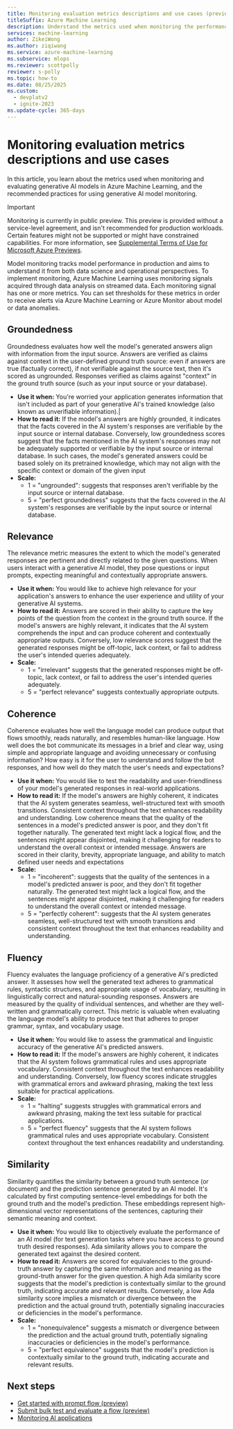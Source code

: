 ```yaml
---
title: Monitoring evaluation metrics descriptions and use cases (preview)
titleSuffix: Azure Machine Learning
description: Understand the metrics used when monitoring the performance of generative AI models deployed to production on Azure Machine Learning.
services: machine-learning
author: ZikeiWong
ms.author: ziqiwang
ms.service: azure-machine-learning
ms.subservice: mlops
ms.reviewer: scottpolly
reviewer: s-polly
ms.topic: how-to
ms.date: 08/25/2025
ms.custom:
  - devplatv2
  - ignite-2023
ms.update-cycle: 365-days
---
```



# Monitoring evaluation metrics descriptions and use cases

In this article, you learn about the metrics used when monitoring and evaluating generative AI models in Azure Machine Learning, and the recommended practices for using generative AI model monitoring.

> [!IMPORTANT]
> Monitoring is currently in public preview. This preview is provided without a service-level agreement, and isn't recommended for production workloads. Certain features might not be supported or might have constrained capabilities.
> For more information, see [Supplemental Terms of Use for Microsoft Azure Previews](https://azure.microsoft.com/support/legal/preview-supplemental-terms/).

Model monitoring tracks model performance in production and aims to understand it from both data science and operational perspectives. To implement monitoring, Azure Machine Learning uses monitoring signals acquired through data analysis on streamed data.  Each monitoring signal has one or more metrics. You can set thresholds for these metrics in order to receive alerts via Azure Machine Learning or Azure Monitor about model or data anomalies.

## Groundedness
Groundedness evaluates how well the model's generated answers align with information from the input source. Answers are verified as claims against context in the user-defined ground truth source: even if answers are true (factually correct), if not verifiable against the source text, then it's scored as ungrounded. Responses verified as claims against "context" in the ground truth source (such as your input source or your database). 
- **Use it when:** You're worried your application generates information that isn't included as part of your generative AI's trained knowledge (also known as unverifiable information).|
- **How to read it:** If the model's answers are highly grounded, it indicates that the facts covered in the AI system's responses are verifiable by the input source or internal database. Conversely, low groundedness scores suggest that the facts mentioned in the AI system's responses may not be adequately supported or verifiable by the input source or internal database. In such cases, the model's generated answers could be based solely on its pretrained knowledge, which may not align with the specific context or domain of the given input
- **Scale:** 
    - 1 = "ungrounded": suggests that responses aren't verifiable by the input source or internal database. 
    - 5 = "perfect groundedness" suggests that the facts covered in the AI system's responses are verifiable by the input source or internal database. 

## Relevance
The relevance metric measures the extent to which the model's generated responses are pertinent and directly related to the given questions. When users interact with a generative AI model, they pose questions or input prompts, expecting meaningful and contextually appropriate answers.
- **Use it when:** You would like to achieve high relevance for your application's answers to enhance the user experience and utility of your generative AI systems.
- **How to read it:** Answers are scored in their ability to capture the key points of the question from the context in the ground truth source. If the model's answers are highly relevant, it indicates that the AI system comprehends the input and can produce coherent and contextually appropriate outputs. Conversely, low relevance scores suggest that the generated responses might be off-topic, lack context, or fail to address the user's intended queries adequately.    
- **Scale:**
    - 1 = "irrelevant" suggests that the generated responses might be off-topic, lack context, or fail to address the user's intended queries adequately.    
    - 5 = "perfect relevance" suggests contextually appropriate outputs. 

## Coherence
Coherence evaluates how well the language model can produce output that flows smoothly, reads naturally, and resembles human-like language. How well does the bot communicate its messages in a brief and clear way, using simple and appropriate language and avoiding unnecessary or confusing information? How easy is it for the user to understand and follow the bot responses, and how well do they match the user's needs and expectations? 
- **Use it when:** You would like to test the readability and user-friendliness of your model's generated responses in real-world applications.
- **How to read it:** If the model's answers are highly coherent, it indicates that the AI system generates seamless, well-structured text with smooth transitions. Consistent context throughout the text enhances readability and understanding. Low coherence means that the quality of the sentences in a model's predicted answer is poor, and they don't fit together naturally. The generated text might lack a logical flow, and the sentences might appear disjointed, making it challenging for readers to understand the overall context or intended message. Answers are scored in their clarity, brevity, appropriate language, and ability to match defined user needs and expectations 
- **Scale:**
    - 1 = "incoherent": suggests that the quality of the sentences in a model's predicted answer is poor, and they don't fit together naturally. The generated text might lack a logical flow, and the sentences might appear disjointed, making it challenging for readers to understand the overall context or intended message.
    - 5 = "perfectly coherent": suggests that the AI system generates seamless, well-structured text with smooth transitions and consistent context throughout the text that enhances readability and understanding. 

## Fluency
Fluency evaluates the language proficiency of a generative AI's predicted answer. It assesses how well the generated text adheres to grammatical rules, syntactic structures, and appropriate usage of vocabulary, resulting in linguistically correct and natural-sounding responses. Answers are measured by the quality of individual sentences, and whether are they well-written and grammatically correct. This metric is valuable when evaluating the language model's ability to produce text that adheres to proper grammar, syntax, and vocabulary usage. 
- **Use it when:** You would like to assess the grammatical and linguistic accuracy of the generative AI's predicted answers.
- **How to read it:** If the model's answers are highly coherent, it indicates that the AI system follows grammatical rules and uses appropriate vocabulary. Consistent context throughout the text enhances readability and understanding. Conversely, low fluency scores indicate struggles with  grammatical errors and awkward phrasing, making the text less suitable for practical applications.  
- **Scale:**
    - 1 = "halting" suggests struggles with grammatical errors and awkward phrasing, making the text less suitable for practical applications.  
    - 5 = "perfect fluency" suggests that the AI system follows grammatical rules and uses appropriate vocabulary. Consistent context throughout the text enhances readability and understanding. 

## Similarity 
Similarity quantifies the similarity between a ground truth sentence (or document) and the prediction sentence generated by an AI model. It's calculated by first computing sentence-level embeddings for both the ground truth and the model's prediction. These embeddings represent high-dimensional vector representations of the sentences, capturing their semantic meaning and context. 
- **Use it when:** You would like to objectively evaluate the performance of an AI model (for text generation tasks where you have access to ground truth desired responses). Ada similarity allows you to compare the generated text against the desired content.
- **How to read it:** Answers are scored for equivalencies to the ground-truth answer by capturing the same information and meaning as the ground-truth answer for the given question. A high Ada similarity score suggests that the model's prediction is contextually similar to the ground truth, indicating accurate and relevant results. Conversely, a low Ada similarity score implies a mismatch or divergence between the prediction and the actual ground truth, potentially signaling inaccuracies or deficiencies in the model's performance.
- **Scale:**
    - 1 = "nonequivalence" suggests a mismatch or divergence between the prediction and the actual ground truth, potentially signaling inaccuracies or deficiencies in the model's performance.
    - 5 = "perfect equivalence" suggests that the model's prediction is contextually similar to the ground truth, indicating accurate and relevant results. 

## Next steps

- [Get started with prompt flow (preview)](get-started-prompt-flow.md)
- [Submit bulk test and evaluate a flow (preview)](how-to-bulk-test-evaluate-flow.md)
- [Monitoring AI applications](how-to-monitor-generative-ai-applications.md)
